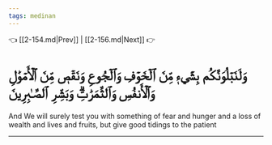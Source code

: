 ```yaml
---
tags: medinan
---
```


👈 [[2-154.md|Prev]] | [[2-156.md|Next]] 👉

# وَلَنَبۡلُوَنَّكُم بِشَيۡءٖ مِّنَ ٱلۡخَوۡفِ وَٱلۡجُوعِ وَنَقۡصٖ مِّنَ ٱلۡأَمۡوَٰلِ وَٱلۡأَنفُسِ وَٱلثَّمَرَٰتِۗ وَبَشِّرِ ٱلصَّـٰبِرِينَ

And We will surely test you with something of fear and hunger and a loss of wealth and lives and fruits, but give good tidings to the patient

---

